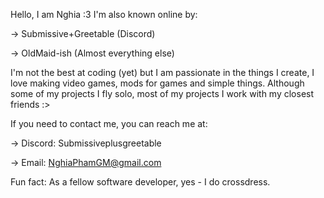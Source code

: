 Hello, I am Nghia :3
I'm also known online by:

-> Submissive+Greetable (Discord)

-> OldMaid-ish (Almost everything else)

I'm not the best at coding (yet) but I am passionate in the things I create, I love making video games, mods for games and simple things.
Although some of my projects I fly solo, most of my projects I work with my closest friends :>

If you need to contact me, you can reach me at:

-> Discord: Submissiveplusgreetable

-> Email: NghiaPhamGM@gmail.com

Fun fact: As a fellow software developer, yes - I do crossdress.

<!---
NghiaPham06/NghiaPham06 is a ✨ special ✨ repository because its `README.md` (this file) appears on your GitHub profile.
You can click the Preview link to take a look at your changes.
--->
